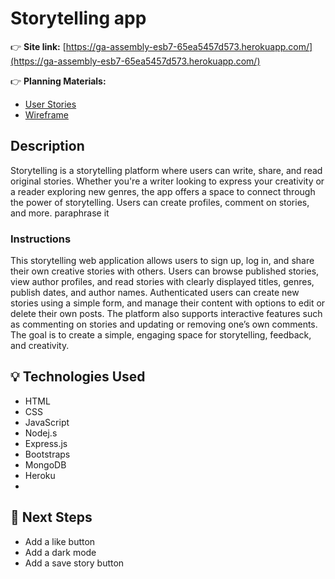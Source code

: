# Storytelling app

👉 **Site link:**
 [https://ga-assembly-esb7-65ea5457d573.herokuapp.com/](https://ga-assembly-esb7-65ea5457d573.herokuapp.com/)

👉 **Planning Materials:**

- [User Stories](/userStories.md)
- [Wireframe](/Wireframe)

## Description

Storytelling is a storytelling platform where users can write, share, and read original stories. Whether you're a writer looking to express your creativity or a reader exploring new genres, the app offers a space to connect through the power of storytelling. Users can create profiles, comment on stories, and more.
paraphrase it


### Instructions 

This storytelling web application allows users to sign up, log in, and share their own creative stories with others. Users can browse published stories, view author profiles, and read stories with clearly displayed titles, genres, publish dates, and author names. Authenticated users can create new stories using a simple form, and manage their content with options to edit or delete their own posts. The platform also supports interactive features such as commenting on stories and updating or removing one’s own comments. The goal is to create a simple, engaging space for storytelling, feedback, and creativity.

## 💡 Technologies Used

- HTML
- CSS
- JavaScript
- Nodej.s
- Express.js
- Bootstraps
- MongoDB
- Heroku
- 


## 🚧 Next Steps

- Add a like button
- Add a dark mode
- Add a save story button
